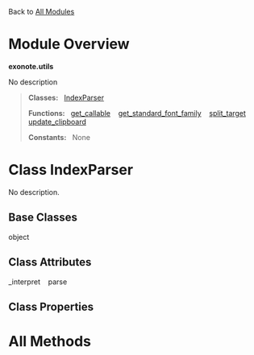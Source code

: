 Back to [All Modules](https://github.com/pyrustic/blob/master/docs/modules/README.md#readme)

# Module Overview

**exonote.utils**
 
No description

> **Classes:** &nbsp; [IndexParser](https://github.com/pyrustic/blob/master/docs/modules/content/exonote.utils/content/classes/IndexParser.md#class-indexparser)
>
> **Functions:** &nbsp; [get\_callable](https://github.com/pyrustic/blob/master/docs/modules/content/exonote.utils/content/functions.md#get_callable) &nbsp;&nbsp; [get\_standard\_font\_family](https://github.com/pyrustic/blob/master/docs/modules/content/exonote.utils/content/functions.md#get_standard_font_family) &nbsp;&nbsp; [split\_target](https://github.com/pyrustic/blob/master/docs/modules/content/exonote.utils/content/functions.md#split_target) &nbsp;&nbsp; [update\_clipboard](https://github.com/pyrustic/blob/master/docs/modules/content/exonote.utils/content/functions.md#update_clipboard)
>
> **Constants:** &nbsp; None

# Class IndexParser
No description.

## Base Classes
object

## Class Attributes
\_interpret &nbsp;&nbsp; parse

## Class Properties


# All Methods




